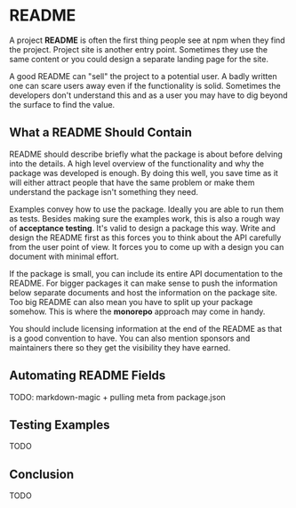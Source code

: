 # README

A project **README** is often the first thing people see at npm when they find the project. Project site is another entry point. Sometimes they use the same content or you could design a separate landing page for the site.

A good README can "sell" the project to a potential user. A badly written one can scare users away even if the functionality is solid. Sometimes the developers don't understand this and as a user you may have to dig beyond the surface to find the value.

## What a README Should Contain

README should describe briefly what the package is about before delving into the details. A high level overview of the functionality and why the package was developed is enough. By doing this well, you save time as it will either attract people that have the same problem or make them understand the package isn't something they need.

Examples convey how to use the package. Ideally you are able to run them as tests. Besides making sure the examples work, this is also a rough way of **acceptance testing**. It's valid to design a package this way. Write and design the README first as this forces you to think about the API carefully from the user point of view. It forces you to come up with a design you can document with minimal effort.

If the package is small, you can include its entire API documentation to the README. For bigger packages it can make sense to push the information below separate documents and host the information on the package site. Too big README can also mean you have to split up your package somehow. This is where the **monorepo** approach may come in handy.

You should include licensing information at the end of the README as that is a good convention to have. You can also mention sponsors and maintainers there so they get the visibility they have earned.

## Automating README Fields

TODO: markdown-magic + pulling meta from package.json

## Testing Examples

TODO

## Conclusion

TODO
